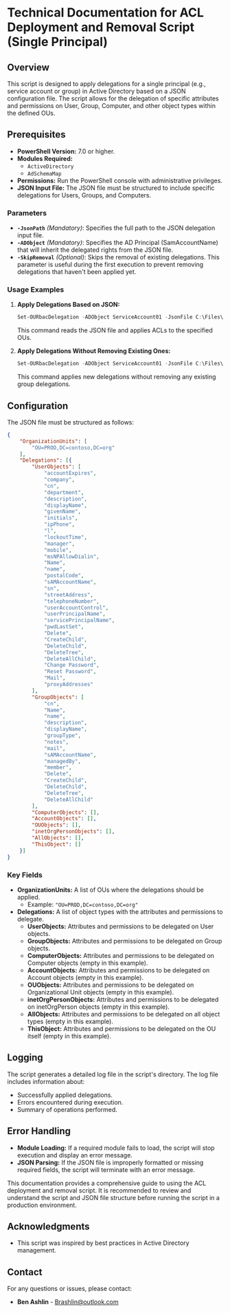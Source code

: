 # Technical Documentation for ACL Deployment and Removal Script (Single Principal)

## Overview

This script is designed to apply delegations for a single principal (e.g., service account or group) in Active Directory based on a JSON configuration file. The script allows for the delegation of specific attributes and permissions on User, Group, Computer, and other object types within the defined OUs.


## Prerequisites

- **PowerShell Version:** 7.0 or higher.
- **Modules Required:**
  - `ActiveDirectory`
  - `AdSchemaMap`
- **Permissions:** Run the PowerShell console with administrative privileges.
- **JSON Input File:** The JSON file must be structured to include specific delegations for Users, Groups, and Computers.

### Parameters

- **`-JsonPath`** *(Mandatory)*: Specifies the full path to the JSON delegation input file.
- **`-ADObject`** *(Mandatory)*: Specifies the AD Principal (SamAccountName) that will inherit the delegated rights from the JSON file.
- **`-SkipRemoval`** *(Optional)*: Skips the removal of existing delegations. This parameter is useful during the first execution to prevent removing delegations that haven't been applied yet.


### Usage Examples

1. **Apply Delegations Based on JSON:**
   ```powershell
   Set-OURbacDelegation -ADObject ServiceAccount01 -JsonFile C:\Files\Delegation.json
   ```
   This command reads the JSON file and applies ACLs to the specified OUs.

2. **Apply Delegations Without Removing Existing Ones:**
   ```powershell
   Set-OURbacDelegation -ADObject ServiceAccount01 -JsonFile C:\Files\Delegation.json -SkipRemoval
   ```
   This command applies new delegations without removing any existing group delegations.

## Configuration

The JSON file must be structured as follows:

```json
{
    "OrganizationUnits": [
        "OU=PROD,DC=contoso,DC=org"
    ],
    "Delegations": [{
        "UserObjects": [
            "accountExpires",
            "company",
            "cn",
            "department",
            "description",
            "displayName",
            "givenName",
            "initials",
            "ipPhone",
            "l",
            "lockoutTime",
            "manager",
            "mobile",
            "msNPAllowDialin",
            "Name",
            "name",
            "postalCode",
            "sAMAccountName",
            "sn",
            "streetAddress",
            "telephoneNumber",
            "userAccountControl",
            "userPrincipalName",
            "servicePrincipalName",
            "pwdLastSet",
            "Delete",
            "CreateChild",
            "DeleteChild",
            "DeleteTree",
            "DeleteAllChild",
            "Change Password",
            "Reset Password",
            "Mail",
            "proxyAddresses"
        ],
        "GroupObjects": [
            "cn",
            "Name",
            "name",
            "description",
            "displayName",
            "groupType",
            "notes",
            "mail",
            "sAMAccountName",
            "managedBy",
            "member",
            "Delete",
            "CreateChild",
            "DeleteChild",
            "DeleteTree",
            "DeleteAllChild"
        ],
        "ComputerObjects": [],
        "AccountObjects": [],
        "OUObjects": [],
        "inetOrgPersonObjects": [],
        "AllObjects": [],
        "ThisObject": []
    }]
}
```

### Key Fields

- **OrganizationUnits:** A list of OUs where the delegations should be applied.
  - Example: `"OU=PROD,DC=contoso,DC=org"`
- **Delegations:** A list of object types with the attributes and permissions to delegate.
  - **UserObjects:** Attributes and permissions to be delegated on User objects.
  - **GroupObjects:** Attributes and permissions to be delegated on Group objects.
  - **ComputerObjects:** Attributes and permissions to be delegated on Computer objects (empty in this example).
  - **AccountObjects:** Attributes and permissions to be delegated on Account objects (empty in this example).
  - **OUObjects:** Attributes and permissions to be delegated on Organizational Unit objects (empty in this example).
  - **inetOrgPersonObjects:** Attributes and permissions to be delegated on inetOrgPerson objects (empty in this example).
  - **AllObjects:** Attributes and permissions to be delegated on all object types (empty in this example).
  - **ThisObject:** Attributes and permissions to be delegated on the OU itself (empty in this example).

## Logging

The script generates a detailed log file in the script's directory. The log file includes information about:

- Successfully applied delegations.
- Errors encountered during execution.
- Summary of operations performed.

## Error Handling

- **Module Loading:** If a required module fails to load, the script will stop execution and display an error message.
- **JSON Parsing:** If the JSON file is improperly formatted or missing required fields, the script will terminate with an error message.

This documentation provides a comprehensive guide to using the ACL deployment and removal script. It is recommended to review and understand the script and JSON file structure before running the script in a production environment.


## Acknowledgments

- This script was inspired by best practices in Active Directory management.

## Contact

For any questions or issues, please contact:

- **Ben Ashlin** - Brashlin@outlook.com
```
